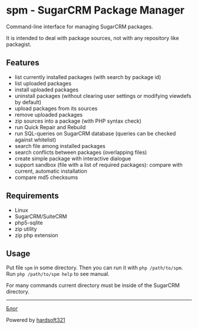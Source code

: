 # spm - SugarCRM Package Manager

Command-line interface for managing SugarCRM packages.

It is intended to deal with package sources, not with any repository like packagist.

## Features

* list currently installed packages (with search by package id)
* list uploaded packages
* install uploaded packages
* uninstall packages (without clearing user settings or modifying viewdefs by default)
* upload packages from its sources
* remove uploaded packages
* zip sources into a package (with PHP syntax check)
* run Quick Repair and Rebuild
* run SQL-queries on SugarCRM database (queries can be checked against whitelist)
* search file among installed packages
* search conflicts between packages (overlapping files)
* create simple package with interactive dialogue
* support sandbox (file with a list of required packages): compare with current, automatic installation
* compare md5 checksums

## Requirements

* Linux
* SugarCRM/SuiteCRM
* php5-sqlite
* zip utility
* zip php extension

## Usage

Put file `spm` in some directory. Then you can run it with `php /path/to/spm`.
Run `php /path/to/spm help` to see manual.

For many commands current directory must be inside of the SugarCRM directory.

---

[Блог](http://blog321.ru/sugarcrm-packages-and-git/)

Powered by [hardsoft321](http://hardsoft321.org/)
